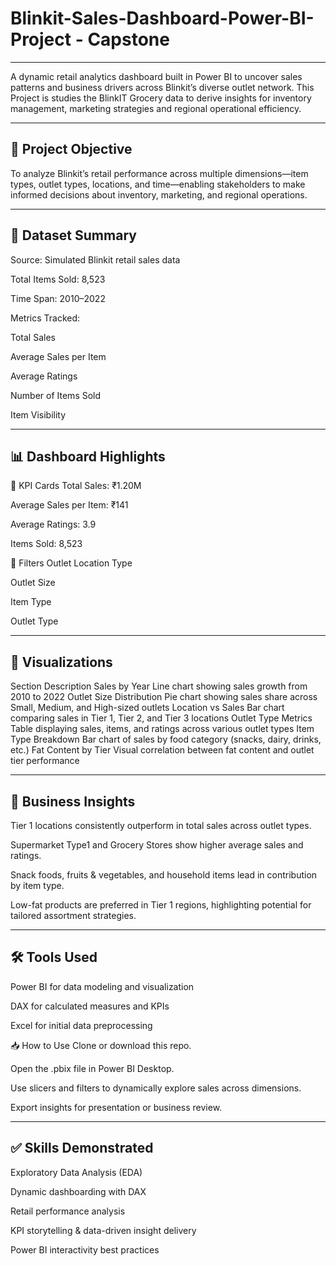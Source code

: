 # Blinkit-Sales-Dashboard-Power-BI-Project - Capstone
---------------------------------------------------------------------------------------------------------------------------
A dynamic retail analytics dashboard built in Power BI to uncover sales patterns and business drivers across Blinkit’s diverse outlet network. This Project is studies the BlinkIT Grocery data to derive insights for inventory management, marketing strategies and regional operational efficiency.

---------------------------------------------------------------------------------------------------------------------------
📌 Project Objective
---------------------------------------------------------------------------------------------------------------------------
To analyze Blinkit’s retail performance across multiple dimensions—item types, outlet types, locations, and time—enabling stakeholders to make informed decisions about inventory, marketing, and regional operations.

---------------------------------------------------------------------------------------------------------------------------
🧾 Dataset Summary
---------------------------------------------------------------------------------------------------------------------------
Source: Simulated Blinkit retail sales data

Total Items Sold: 8,523

Time Span: 2010–2022

Metrics Tracked:

Total Sales

Average Sales per Item

Average Ratings

Number of Items Sold

Item Visibility

---------------------------------------------------------------------------------------------------------------------------
📊 Dashboard Highlights
---------------------------------------------------------------------------------------------------------------------------
🔹 KPI Cards
Total Sales: ₹1.20M

Average Sales per Item: ₹141

Average Ratings: 3.9

Items Sold: 8,523

🔹 Filters
Outlet Location Type

Outlet Size

Item Type

Outlet Type

---------------------------------------------------------------------------------------------------------------------------
🔹 Visualizations
---------------------------------------------------------------------------------------------------------------------------
Section	Description
Sales by Year	Line chart showing sales growth from 2010 to 2022
Outlet Size Distribution	Pie chart showing sales share across Small, Medium, and High-sized outlets
Location vs Sales	Bar chart comparing sales in Tier 1, Tier 2, and Tier 3 locations
Outlet Type Metrics	Table displaying sales, items, and ratings across various outlet types
Item Type Breakdown	Bar chart of sales by food category (snacks, dairy, drinks, etc.)
Fat Content by Tier	Visual correlation between fat content and outlet tier performance

---------------------------------------------------------------------------------------------------------------------------
🧠 Business Insights
---------------------------------------------------------------------------------------------------------------------------
Tier 1 locations consistently outperform in total sales across outlet types.

Supermarket Type1 and Grocery Stores show higher average sales and ratings.

Snack foods, fruits & vegetables, and household items lead in contribution by item type.

Low-fat products are preferred in Tier 1 regions, highlighting potential for tailored assortment strategies.

---------------------------------------------------------------------------------------------------------------------------
🛠️ Tools Used
---------------------------------------------------------------------------------------------------------------------------
Power BI for data modeling and visualization

DAX for calculated measures and KPIs

Excel for initial data preprocessing

📥 How to Use
Clone or download this repo.

Open the .pbix file in Power BI Desktop.

Use slicers and filters to dynamically explore sales across dimensions.

Export insights for presentation or business review.

---------------------------------------------------------------------------------------------------------------------------
✅ Skills Demonstrated
---------------------------------------------------------------------------------------------------------------------------
Exploratory Data Analysis (EDA)

Dynamic dashboarding with DAX

Retail performance analysis

KPI storytelling & data-driven insight delivery

Power BI interactivity best practices
